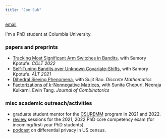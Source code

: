 ```yaml
---
title: "Joe Suk"
---
```

[email](mailto:js5338@columbia.edu)

I'm a PhD student at Columbia University.

### papers and preprints
<!-- * [Tracking Most Significant Arm Switches in Bandits](https://arxiv.org/abs/2112.13838), with Samory Kpotufe. _COLT 2022_
* [Nonstationary Dueling Bandits with SST/STI: Optimal, Efficient, and Adaptive](https://arxiv.org/abs/2112.13838), with Arpit Agrawal. _COLT 2023_ -->
* [Tracking Most Significant Arm Switches in Bandits](https://arxiv.org/abs/2112.13838), with Samory Kpotufe. _COLT 2022_
* [Self-Tuning Bandits over Unknown Covariate-Shifts](https://arxiv.org/abs/2007.08584), with Samory Kpotufe. _ALT 2021_
* [Dihedral Sieving Phenomena](https://arxiv.org/abs/1710.06517), with Sujit Rao. _Discrete Mathematics_
* [Factorizations of _k_-Nonnegative Matrices](https://arxiv.org/abs/1710.10867), with Sunita Chepuri, Neeraja Kulkarni, Ewin Tang. _Journal of Combinatorics_


### misc academic outreach/activities
* graduate student mentor for the [CSUREMM](https://www.math.columbia.edu/programs-math/undergraduate-program/undergraduate-research/csuremm/) program in 2021 and 2022.
* [review](/review) sessions for the 2021, 2022 PhD core competency exam (for incoming/first-year PhD students).
* [podcast](/podcast) on differential privacy in US census.
